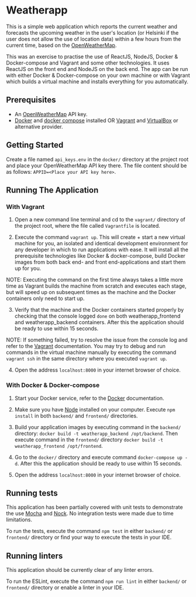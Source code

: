 # Weatherapp

This is a simple web application which reports the current weather and forecasts the upcoming weather in the user's location (or Helsinki if the user does not allow the use of location data) within a few hours from the current time, based on the [OpenWeatherMap](https://openweathermap.org/).

This was an exercise to practise the use of ReactJS, NodeJS, Docker & Docker-compose and Vagrant and some other technologies. It uses ReactJS on the front end and NodeJS on the back end. The app can be run with either Docker & Docker-compose on your own machine or with Vagrant which builds a virtual machine and installs everything for you automatically.

## Prerequisites

* An [OpenWeatherMap](http://openweathermap.org/) API key.
* [Docker](https://www.docker.com/) and [docker compose](https://docs.docker.com/compose/) installed
 OR [Vagrant](https://www.vagrantup.com/) and [VirtualBox](https://www.virtualbox.org/) or alternative provider.

## Getting Started

Create a file named `api_keys.env` in the `docker/` directory at the project root and place your OpenWeatherMap API key there. The file content should be as follows: `APPID=<Place your API key here>`.

## Running The Application

### With Vagrant

1. Open a new command line terminal and cd to the `vagrant/` directory of the project root, where the file called `Vagrantfile` is located.

2. Execute the command `vagrant up`. This will create + start a new virtual machine for you, an isolated and identical development environment for any developer in which to run applications with ease. It will install all the prerequisite technologies like Docker & docker-compose, build Docker images from both back end- and front end-applications and start them up for you.

NOTE: Executing the command on the first time always takes a little more time as Vagrant builds the machine from scratch and executes each stage, but will speed up on subsequent times as the machine and the Docker containers only need to start up.

3. Verify that the machine and the Docker containers started properly by checking that the console logged `done` on both weatherapp_frontend and weatherapp_backend containers. After this the application should be ready to use within 15 seconds.

NOTE: If something failed, try to resolve the issue from the console log and refer to the [Vagrant](https://www.vagrantup.com/) documentation. You may try to debug and run commands in the virtual machine manually by executing the command `vagrant ssh` in the same directory where you executed `vagrant up`.

4. Open the address `localhost:8000` in your internet browser of choice.

### With Docker & Docker-compose

1. Start your Docker service, refer to the [Docker](https://www.docker.com/) documentation.

2. Make sure you have [Node](https://nodejs.org/en/) installed on your computer. Execute `npm install` in both `backend/` and `frontend/` directories.

3. Build your application images by executing command in the `backend/` directory: `docker build -t weatherapp_backend /opt/backend`. Then execute command in the `frontend/` directory `docker build -t weatherapp_frontend /opt/frontend`.

4. Go to the `docker/` directory and execute command `docker-compose up -d`. After this the application should be ready to use within 15 seconds.

5. Open the address `localhost:8000` in your internet browser of choice.

## Running tests

This application has been partially covered with unit tests to demonstrate the use [Mocha](https://mochajs.org/) and [Nock](https://github.com/nock/nock). No integration tests were made due to time limitations.

To run the tests, execute the command `npm test` in either `backend/` or `frontend/` directory or find your way to execute the tests in your IDE.

## Running linters

This application should be currently clear of any linter errors.

To run the ESLint, execute the command `npm run lint` in either `backend/` or `frontend/` directory or enable a linter in your IDE.

